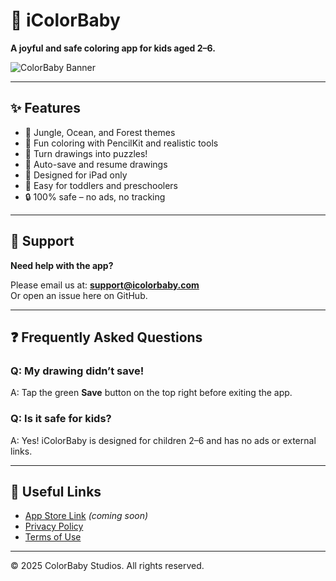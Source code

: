 # 🎨 iColorBaby

**A joyful and safe coloring app for kids aged 2–6.**

![ColorBaby Banner](https://your-image-link-here.com/banner.png)

---

## ✨ Features

- 🐯 Jungle, Ocean, and Forest themes
- 🎨 Fun coloring with PencilKit and realistic tools
- 🧩 Turn drawings into puzzles!
- 💾 Auto-save and resume drawings
- 📱 Designed for iPad only
- 👶 Easy for toddlers and preschoolers
- 🔒 100% safe – no ads, no tracking

---

## 📲 Support

**Need help with the app?**

Please email us at: **[support@icolorbaby.com](mailto:support@yourdomain.com)**  
Or open an issue here on GitHub.

---

## ❓ Frequently Asked Questions

### Q: My drawing didn’t save!
A: Tap the green **Save** button on the top right before exiting the app.

### Q: Is it safe for kids?
A: Yes! iColorBaby is designed for children 2–6 and has no ads or external links.

---

## 🔗 Useful Links

- [App Store Link](https://apps.apple.com/app/idXXXXXXXXX) *(coming soon)*
- [Privacy Policy]([https://yourdomain.com/privacy](https://github.com/ma1rius/icolorbaby/blob/main/GPDR%20PRIVACY%20POLCY))
- [Terms of Use](https://yourdomain.com/terms)

---

© 2025 ColorBaby Studios. All rights reserved.
